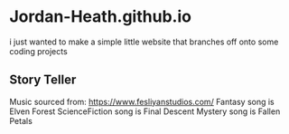# Jordan-Heath.github.io

i just wanted to make a simple little website that branches off onto some coding projects



## Story Teller
Music sourced from: https://www.fesliyanstudios.com/
    Fantasy song is Elven Forest
    ScienceFiction song is Final Descent
    Mystery song is Fallen Petals